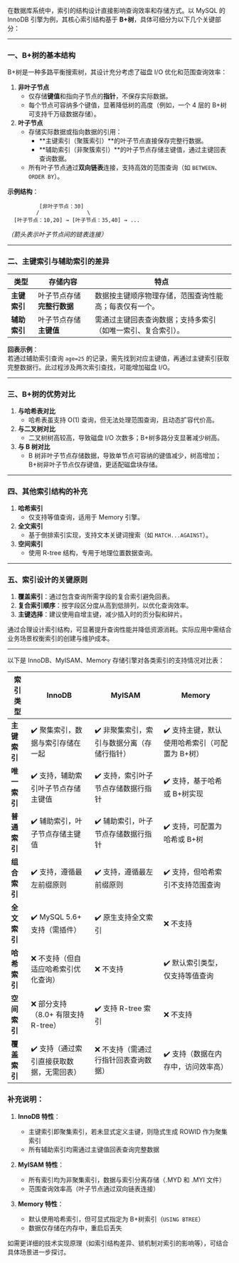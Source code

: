 
在数据库系统中，索引的结构设计直接影响查询效率和存储方式。以 MySQL 的 InnoDB 引擎为例，其核心索引结构基于 **B+树**，具体可细分为以下几个关键部分：

---

### 一、B+树的基本结构
B+树是一种多路平衡搜索树，其设计充分考虑了磁盘 I/O 优化和范围查询效率：
1. **非叶子节点**
    - 仅存储**键值**和指向子节点的**指针**，不保存实际数据。
    - 每个节点可容纳多个键值，显著降低树的高度（例如，一个 4 层的 B+树可支持千万级数据存储）。
2. **叶子节点**
    - 存储实际数据或指向数据的引用：
        - **主键索引（聚簇索引）**的叶子节点直接保存完整行数据。
        - **辅助索引（非聚簇索引）**的叶子节点存储主键值，通过主键回表查询数据。
    - 所有叶子节点通过**双向链表**连接，支持高效的范围查询（如 `BETWEEN`、`ORDER BY`）。

**示例结构**：
```
          [非叶子节点：30]
         /               \
  [叶子节点：10,20] → [叶子节点：35,40] → ...
```
*（箭头表示叶子节点间的链表连接）*

---

### 二、主键索引与辅助索引的差异
| **类型**       | **存储内容**                     | **特点**                                                                 |
|----------------|----------------------------------|--------------------------------------------------------------------------|
| **主键索引**   | 叶子节点存储**完整行数据**        | 数据按主键顺序物理存储，范围查询性能高；每表仅有一个。         |
| **辅助索引**   | 叶子节点存储**主键值**            | 需通过主键回表查询数据；支持多索引（如唯一索引、复合索引）。  |

**回表示例**：  
若通过辅助索引查询 `age=25` 的记录，需先找到对应主键值，再通过主键索引获取完整数据行。此过程涉及两次索引查找，可能增加磁盘 I/O。

---

### 三、B+树的优势对比
1. **与哈希表对比**
    - 哈希表虽支持 O(1) 查询，但无法处理范围查询，且动态扩容代价高。
2. **与二叉树对比**
    - 二叉树树高较高，导致磁盘 I/O 次数多；B+树多路分支显著减少树高。
3. **与 B 树对比**
    - B 树非叶子节点存储数据，导致单节点可容纳的键值减少，树高增加；B+树非叶子节点仅存键值，更适配磁盘块存储。

---

### 四、其他索引结构的补充
1. **哈希索引**
    - 仅支持等值查询，适用于 Memory 引擎。
2. **全文索引**
    - 基于倒排索引实现，支持文本关键词搜索（如 `MATCH...AGAINST`）。
3. **空间索引**
    - 使用 R-tree 结构，专用于地理位置数据查询。

---

### 五、索引设计的关键原则
1. **覆盖索引**：通过包含查询所需字段的复合索引避免回表。
2. **复合索引顺序**：按字段区分度从高到低排列，以优化查询效率。
3. **主键选择**：建议使用自增主键，减少插入时的页分裂和碎片。

通过合理设计索引结构，可显著提升查询性能并降低资源消耗。实际应用中需结合业务场景权衡索引的创建与维护成本。

---


以下是 InnoDB、MyISAM、Memory 存储引擎对各类索引的支持情况对比表：

| **索引类型**      | **InnoDB**                                                                 | **MyISAM**                                                                 | **Memory**                                                                 |
|--------------------|----------------------------------------------------------------------------|----------------------------------------------------------------------------|----------------------------------------------------------------------------|
| **主键索引**       | ✔️ 聚集索引，数据与索引存储在一起                                   | ✔️ 非聚集索引，索引与数据分离（存储行指针）                         | ✔️ 支持主键，默认使用哈希索引（可配置为 B+树）                      |
| **唯一索引**       | ✔️ 支持，辅助索引叶子节点存储主键值                                 | ✔️ 支持，索引叶子节点存储数据行指针                                 | ✔️ 支持，基于哈希或 B+树实现                                       |
| **普通索引**       | ✔️ 辅助索引，叶子节点存储主键值                                     | ✔️ 辅助索引，叶子节点存储数据行指针                                 | ✔️ 支持，可配置为哈希或 B+树                                        |
| **组合索引**       | ✔️ 支持，遵循最左前缀原则                                           | ✔️ 支持，遵循最左前缀原则                                           | ✔️ 支持，但哈希索引不支持范围查询                                   |
| **全文索引**       | ✔️ MySQL 5.6+ 支持（需插件）                                        | ✔️ 原生支持全文索引                                                 | ❌ 不支持                                                           |
| **哈希索引**       | ❌ 不支持（但自适应哈希索引优化查询）                               | ❌ 不支持                                                           | ✔️ 默认索引类型，仅支持等值查询                                     |
| **空间索引**       | ❌ 部分支持（8.0+ 有限支持 R-tree）                                 | ✔️ 支持 R-tree 索引                                                 | ❌ 不支持                                                           |
| **覆盖索引**       | ✔️ 支持（通过索引直接获取数据，无需回表）                           | ❌ 不支持（需通过行指针回表查询数据）                               | ✔️ 支持（数据在内存中，访问效率高）                                 |

### 补充说明：
1. **InnoDB 特性**：
    - 主键索引即聚集索引，若未显式定义主键，则隐式生成 ROWID 作为聚集索引
    - 所有辅助索引均需通过主键值回表查询完整数据

2. **MyISAM 特性**：
    - 所有索引均为非聚集索引，数据与索引分离存储（.MYD 和 .MYI 文件）
    - 范围查询效率高（叶子节点通过双向链表连接）

3. **Memory 特性**：
    - 默认使用哈希索引，但可显式指定为 B+树索引（`USING BTREE`）
    - 数据仅存储在内存中，重启后丢失

如需更详细的技术实现原理（如索引结构差异、锁机制对索引的影响等），可结合具体场景进一步探讨。